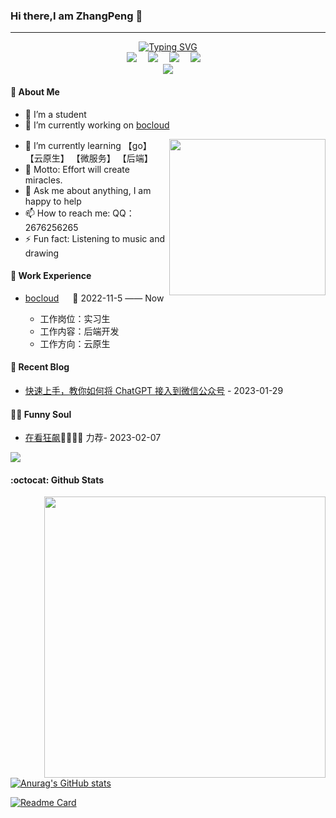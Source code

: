 ###  Hi there,I am ZhangPeng 👋
*** 


<!-- dynamic typing effect 动态打字效果 -->

  <div align="center">
    <a href="https://blog.sunguoqi.com/">
      <img src="https://readme-typing-svg.demolab.com?font=Fira+Code&pause=1000&width=435&lines=log.Println(%22Hello%2C%20World%22);小张同学祝您今天愉快! &center=true&size=27" alt="Typing SVG" />
    </a>
  </div>

  <!-- profile logo 个人资料徽标 -->

  <div align="center">
    <a href="https://www.cnblogs.com/"><img src="https://img.shields.io/badge/Website-博客-blue" /></a>&emsp;
    <a href="https://space.bilibili.com/511475314?spm_id_from=333.1007.0.0"><img src="https://img.shields.io/badge/Bilibili-B站-ff69b4" /></a>&emsp;
    <a href="https://blog.csdn.net/weixin_51299478?spm=1000.2115.3001.5343/"><img src="https://img.shields.io/badge/CSDN-论坛-c32136" /></a>&emsp;
    <a href="https://www.zhihu.com/people/ba-shou-gei-wo-7-35"><img src="https://img.shields.io/badge/Zhihu-知乎-blue" /></a>&emsp;
    <br>
     <!-- Snake Code Contribution Map 贪吃蛇代码贡献图 -->
    <img src="https://cdn.jsdelivr.net/gh/sun0225SUN/sun0225SUN/profile-snake-contrib/github-contribution-grid-snake-dark.svg" />

  </div>

</div>

#### 🤺 About Me
- 👯 I’m a student
- 🔭 I’m currently working on [bocloud](https://www.bocloud.com.cn/)

<img align="right" width="250" src="https://cdn.jsdelivr.net/gh/sun0225SUN/sun0225SUN/assets/images/hi.gif" />

- 🌱 I’m currently learning 【go】 【云原生】 【微服务】 【后端】
- 🤔 Motto: Effort will create miracles.
- 💬 Ask me about anything, I am happy to help
- 📫 How to reach me: QQ：2676256265
- ⚡ Fun fact: Listening to music and drawing

#### 🏢 Work Experience


- [bocloud](https://www.bocloud.com.cn/) &emsp; 📌 2022-11-5 —— Now

  - 工作岗位：实习生
  - 工作内容：后端开发
  - 工作方向：云原生

</td>
</tr>

<tr><td>
  
#### 📃 Recent Blog


<!-- START_SECTION:blog -->

* <a href='https://blog.sunguoqi.com/archives/chatgpt' target='_blank'>快速上手，教你如何将 ChatGPT 接入到微信公众号</a> - 2023-01-29
<!-- END_SECTION:blog -->

</td></tr>

<tr><td>
  
#### 🤾‍♂️ Funny Soul
* <a href='http://movie.douban.com/subject/35465232/' target='_blank'>在看狂飙</a>🦉🦉🦉🦉 力荐- 2023-02-07
  
  
<img src="https://cdn.jsdelivr.net/gh/sun0225SUN/sun0225SUN/assets/images/icon.png" />

#### :octocat: Github Stats
  
<div>
 
<img align="right" width="450" src="https://camo.githubusercontent.com/6e44bc35fb6101eee7ea714937413aa80b8c786bd7bb83861801c48ed404d851/68747470733a2f2f692e706f7374696d672e63632f4732536777547a642f72696768742e676966"/>
  
[![Anurag's GitHub stats](https://github-readme-stats.vercel.app/api?username=ILoveYou00&hide_title=true&hide_border=true&show_icons=trueline_height=21&text_color=000&icon_color=000&bg_color=0,ea6161,ffc64d,fffc4d,52fa5a&theme=graywhite)](https://github.com/anuraghazra/github-readme-stats)

  
[![Readme Card](https://github-readme-stats.vercel.app/api/pin/?username=ILoveYou00&repo=Cloud189Checkin)](https://github.com/anuraghazra/github-readme-stats)
  
  
</div>

